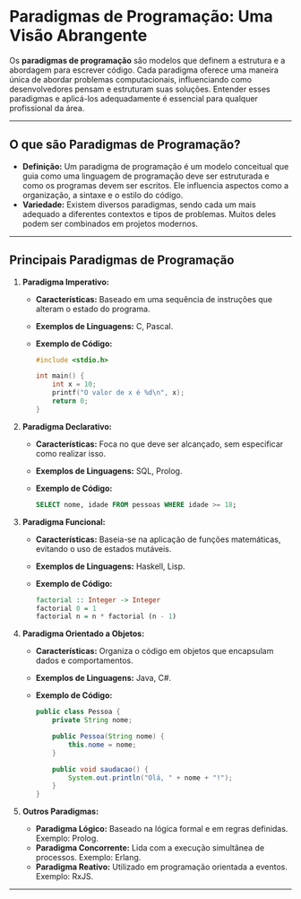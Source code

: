 # **Paradigmas de Programação: Uma Visão Abrangente**

Os **paradigmas de programação** são modelos que definem a estrutura e a abordagem para escrever código. Cada paradigma oferece uma maneira única de abordar problemas computacionais, influenciando como desenvolvedores pensam e estruturam suas soluções. Entender esses paradigmas e aplicá-los adequadamente é essencial para qualquer profissional da área.

---

## **O que são Paradigmas de Programação?**

- **Definição:** Um paradigma de programação é um modelo conceitual que guia como uma linguagem de programação deve ser estruturada e como os programas devem ser escritos. Ele influencia aspectos como a organização, a sintaxe e o estilo do código.
- **Variedade:** Existem diversos paradigmas, sendo cada um mais adequado a diferentes contextos e tipos de problemas. Muitos deles podem ser combinados em projetos modernos.

---

## **Principais Paradigmas de Programação**

1. **Paradigma Imperativo:**

   - **Características:** Baseado em uma sequência de instruções que alteram o estado do programa.
   - **Exemplos de Linguagens:** C, Pascal.
   - **Exemplo de Código:**

     ```c
     #include <stdio.h>

     int main() {
         int x = 10;
         printf("O valor de x é %d\n", x);
         return 0;
     }
     ```

2. **Paradigma Declarativo:**

   - **Características:** Foca no que deve ser alcançado, sem especificar como realizar isso.
   - **Exemplos de Linguagens:** SQL, Prolog.
   - **Exemplo de Código:**

     ```sql
     SELECT nome, idade FROM pessoas WHERE idade >= 18;
     ```

3. **Paradigma Funcional:**

   - **Características:** Baseia-se na aplicação de funções matemáticas, evitando o uso de estados mutáveis.
   - **Exemplos de Linguagens:** Haskell, Lisp.
   - **Exemplo de Código:**

     ```haskell
     factorial :: Integer -> Integer
     factorial 0 = 1
     factorial n = n * factorial (n - 1)
     ```

4. **Paradigma Orientado a Objetos:**

   - **Características:** Organiza o código em objetos que encapsulam dados e comportamentos.
   - **Exemplos de Linguagens:** Java, C#.
   - **Exemplo de Código:**

     ```java
     public class Pessoa {
         private String nome;

         public Pessoa(String nome) {
             this.nome = nome;
         }

         public void saudacao() {
             System.out.println("Olá, " + nome + "!");
         }
     }
     ```

5. **Outros Paradigmas:**
   - **Paradigma Lógico:** Baseado na lógica formal e em regras definidas. Exemplo: Prolog.
   - **Paradigma Concorrente:** Lida com a execução simultânea de processos. Exemplo: Erlang.
   - **Paradigma Reativo:** Utilizado em programação orientada a eventos. Exemplo: RxJS.

---
